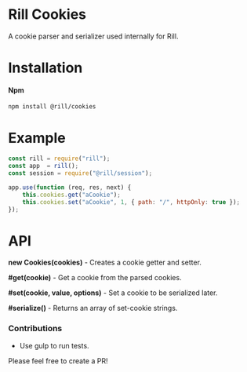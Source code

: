 # Rill Cookies
A cookie parser and serializer used internally for Rill.

# Installation

#### Npm
```console
npm install @rill/cookies
```

# Example

```javascript
const rill = require("rill");
const app  = rill();
const session = require("@rill/session");

app.use(function (req, res, next) {
	this.cookies.get("aCookie");
	this.cookies.set("aCookie", 1, { path: "/", httpOnly: true });
});
```

# API
**new Cookies(cookies)** - Creates a cookie getter and setter.

**#get(cookie)** - Get a cookie from the parsed cookies.

**#set(cookie, value, options)** - Set a cookie to be serialized later.

**#serialize()** - Returns an array of set-cookie strings.

### Contributions

* Use gulp to run tests.

Please feel free to create a PR!
